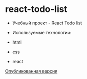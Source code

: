 # react-todo-list

- Учебный проект - React Todo list

- Используемые технологии:
- html
- css
- react

[Опубликованная версия](https://soomlir.github.io/react-todo-list/)
